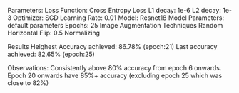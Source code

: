 
Parameters:
  Loss Function: Cross Entropy Loss
  L1 decay: 1e-6
  L2 decay: 1e-3
  Optimizer: SGD
  Learning Rate: 0.01
  Model: Resnet18
  Model Parameters: default parameters
  Epochs: 25
  Image Augmentation Techniques
  Random Horizontal Flip: 0.5
  Normalizing

Results
  Heighest Accuracy achieved: 86.78% (epoch:21)
  Last accuracy achieved: 82.65% (epoch:25)

Observations:
  Consistently above 80% accuracy from epoch 6 onwards.
  Epoch 20 onwards have 85%+ accuracy (excluding epoch 25 which was close to 82%)
